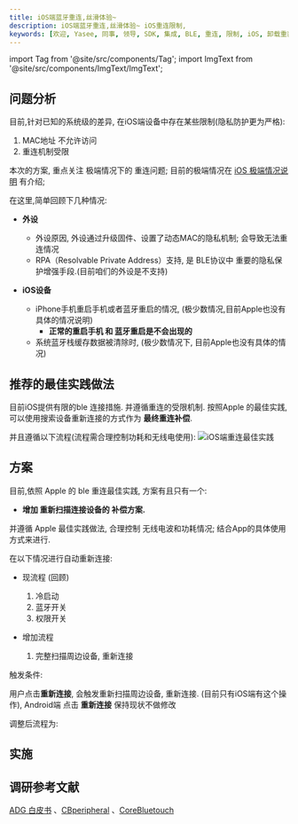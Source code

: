 ```yaml
---
title: iOS端蓝牙重连,丝滑体验~
description: iOS端蓝牙重连,丝滑体验~ iOS重连限制,
keywords: [欢迎, Yasee, 同事, 领导, SDK, 集成, BLE, 重连, 限制, iOS, 卸载重装]
---
```


import Tag from '@site/src/components/Tag';
import ImgText from '@site/src/components/ImgText/ImgText';



## 问题分析

目前,针对已知的系统级的差异, 在iOS端设备中存在某些限制(隐私防护更为严格):
1. MAC地址 不允许访问
2. <Tag text="极端情况" color="red" /> 重连机制受限

本次的方案, 重点关注 极端情况下的 重连问题; 目前的极端情况在 [iOS 极端情况说明](../../yasee_ios/used_doc.md#导读) 有介绍;

在这里,简单回顾下几种情况:

- **外设**
    - 外设原因, 外设通过升级固件、设置了动态MAC的隐私机制; 会导致无法重连情况 
	- RPA（Resolvable Private Address）支持, 是 BLE协议中 重要的隐私保护增强手段.(目前咱们的外设是不支持)

- **iOS设备**
    - iPhone手机重启手机或者蓝牙重启的情况, (极少数情况,目前Apple也没有具体的情况说明)
        - **正常的重启手机 和 蓝牙重启是不会出现的**
    - 系统蓝牙栈缓存数据被清除时, (极少数情况下, 目前Apple也没有具体的情况)


## 推荐的最佳实践做法

目前iOS提供有限的ble 连接措施. 并遵循重连的受限机制. 按照Apple 的最佳实践, 可以使用搜索设备重新连接的方式作为 **最终重连补偿**.

并且遵循以下流程(流程需合理控制功耗和无线电使用):
![iOS端重连最佳实践](/img/inner/ios_reconnect_best_way.png)



## 方案
目前,依照 Apple 的 ble 重连最佳实践, 方案有且只有一个:
- **增加 重新扫描连接设备的 补偿方案.**

并遵循 Apple 最佳实践做法, 合理控制 无线电波和功耗情况; 结合App的具体使用方式来进行.

在以下情况进行自动重新连接:
-  现流程 (回顾)
	1. 冷启动
	2. 蓝牙开关
	3. 权限开关

- 增加流程
	1. 完整扫描周边设备, 重新连接

触发条件:

用户点击**重新连接**, 会触发重新扫描周边设备, 重新连接. (目前只有iOS端有这个操作), Android端 点击 **重新连接** 保持现状不做修改


调整后流程为:

<ImgText src="/img/inner/ios_reconnnect_best_way_progress.png" text="<br/>1. 首先, iOS SDK级别增加 根据设备名称(广播名称)进行重新连接的方法.
<br/><br/>2. Flutter端增加 判定设备逻辑, 如iOS设备则 触发重新扫描周边设备, 重新连接的逻辑.
<br/><br/>3. iOS端 连接并更新设备RemoteID" width={700} />



## 实施





## 调研参考文献
[ADG 白皮书](https://developer.apple.com/accessories/Accessory-Design-Guidelines.pdf)
、[CBperipheral](https://developer.apple.com/documentation/corebluetooth/cbperipheral)
、[CoreBluetouch](https://developer.apple.com/library/archive/documentation/NetworkingInternetWeb/Conceptual/CoreBluetooth_concepts/BestPracticesForInteractingWithARemotePeripheralDevice/BestPracticesForInteractingWithARemotePeripheralDevice.html#//apple_ref/doc/uid/TP40013257-CH6-SW9)

